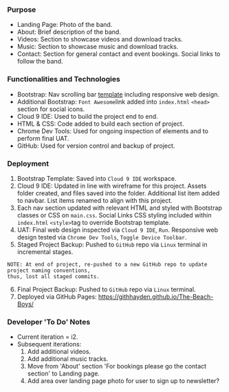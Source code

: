 ### Purpose

* Landing Page: Photo of the band.
* About: Brief description of the band.
* Videos: Section to showcase videos and download tracks.
* Music: Section to showcase music and download tracks.
* Contact: Section for general contact and event bookings. Social links to follow the band.

### Functionalities and Technologies

* Bootstrap: Nav scrolling bar [template](https://github.com/BlackrockDigital/startbootstrap-scrolling-nav) including responsive web design.
* Additional Bootstrap: `Font Awesome`link added into `index.html` `<head>` section for social icons.
* Cloud 9 IDE: Used to build the project end to end.
* HTML & CSS: Code added to build each section of project.
* Chrome Dev Tools: Used for ongoing inspection of elements and to perform final UAT.
* GitHub: Used for version control and backup of project.

### Deployment

1. Bootstrap Template: Saved into `Cloud 9 IDE` workspace.
2. Cloud 9 IDE: Updated in line with wireframe for this project. Assets folder created, and files saved into the folder. Additional list item added to navbar. List items renamed to align with this project.
3. Each nav section updated with relevant HTML and styled with Bootstrap classes or CSS on `main.css`. Social Links CSS styling included within `index.html` `<style>`tag to override Bootstrap template.
4. UAT: Final web design inspected via `Cloud 9 IDE`, `Run`. Responsive web design tested via `Chrome Dev Tools`, `Toggle Device Toolbar`.
5. Staged Project Backup: Pushed to `GitHub` repo via `Linux` terminal in incremental stages.
```
NOTE: At end of project, re-pushed to a new GitHub repo to update project naming conventions,
thus, lost all staged commits.
```
6. Final Project Backup: Pushed to `GitHub` repo via `Linux` terminal.
7. Deployed via GitHub Pages: https://githhayden.github.io/The-Beach-Boys/

### Developer 'To Do' Notes

* Current iteration = i2.
* Subsequent iterations:
    1. Add additional videos.
    2. Add additional music tracks.
    3. Move from 'About' section 'For bookings please go the contact section' to Landing page.
    4. Add area over landing page photo for user to sign up to newsletter?